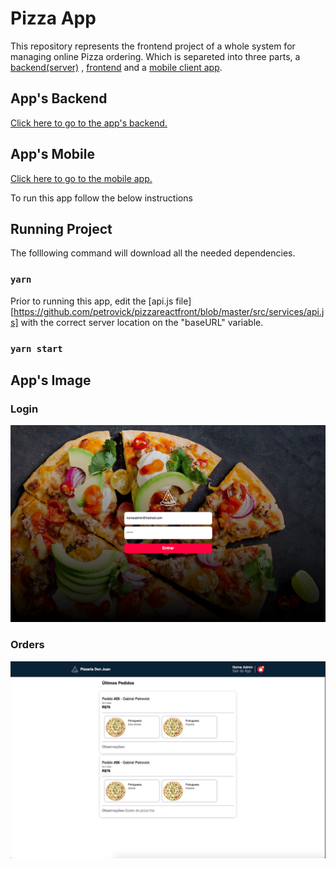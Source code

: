 # Pizza App

This repository represents the frontend project of a whole system for managing online Pizza ordering. Which is separeted into three parts, a [backend(server)][server] , [frontend][frontend] and a [mobile client app][mobileclient].

## App's Backend

[Click here to go to the app's backend.][server]

## App's Mobile

[Click here to go to the mobile app.][mobileclient]

To run this app follow the below instructions

## Running Project

The folllowing command will download all the needed dependencies.

### `yarn`

Prior to running this app, edit the [api.js file][https://github.com/petrovick/pizzareactfront/blob/master/src/services/api.js] with the correct server location on the "baseURL" variable.

### `yarn start`

## App's Image

### Login

![Login](https://raw.githubusercontent.com/petrovick/pizzareactfront/master/solutions/images/login.png)

### Orders

![Orders](https://raw.githubusercontent.com/petrovick/pizzareactfront/master/solutions/images/main.png)

[server]: https://github.com/petrovick/PizzaNodeJSServer
[frontend]: https://github.com/petrovick/PizzaReactFront
[mobileclient]: https://github.com/petrovick/PizzaReactNativeClient

